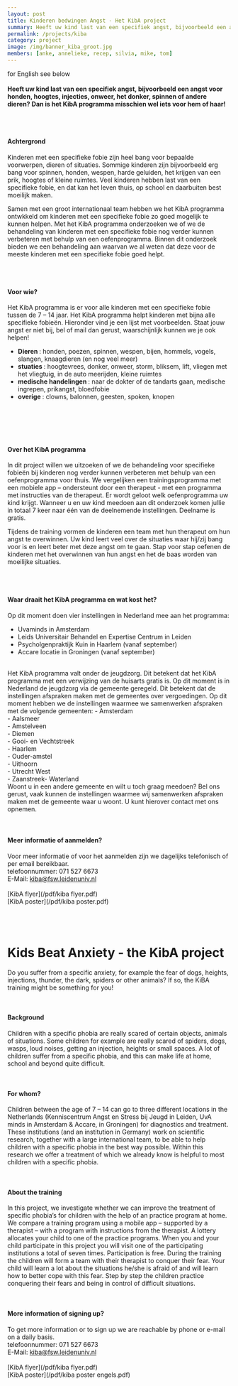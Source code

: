 ```yaml
---
layout: post
title: Kinderen bedwingen Angst - Het KibA project
summary: Heeft uw kind last van een specifiek angst, bijvoorbeeld een angst voor honden, hoogtes, injecties, onweer, het donker, spinnen of andere dieren? Dan is het KibA programma misschien wel iets voor hem of haar!
permalink: /projects/kiba
category: project
image: /img/banner_kiba_groot.jpg
members: [anke, annelieke, recep, silvia, mike, tom]
---
```


for English see below
<br>
<br>
<b>Heeft uw kind last van een specifiek angst, bijvoorbeeld een angst voor honden, hoogtes, injecties, onweer, het donker, spinnen of andere dieren? Dan is het KibA programma misschien wel iets voor hem of haar! </b>

<br>
<br>

#### Achtergrond
Kinderen met een specifieke fobie zijn heel bang voor bepaalde voorwerpen, dieren of situaties. Sommige kinderen zijn bijvoorbeeld erg bang voor spinnen, honden, wespen, harde geluiden, het krijgen van een prik, hoogtes of kleine ruimtes. Veel kinderen hebben last van een specifieke fobie, en dat kan het leven thuis, op school en daarbuiten best moeilijk maken. 
<br> 

Samen met een groot internationaal team hebben we het KibA programma ontwkkeld om kinderen met een specifieke fobie zo goed mogelijk te kunnen helpen. Met het KibA programma onderzoeken we of we de behandeling van kinderen met een specifieke fobie nog verder kunnen verbeteren met behulp van een oefenprogramma. Binnen dit onderzoek bieden we een behandeling aan waarvan we al weten dat deze voor de meeste kinderen met een specifieke fobie goed helpt.

<br> 
<br>


#### Voor wie?
Het KibA programma is er voor alle kinderen met een specifieke fobie tussen de 7 – 14 jaar. Het KibA programma helpt kinderen met bijna alle specifieke fobieën. Hieronder vind je een lijst met voorbeelden. Staat jouw angst er niet bij, bel of mail dan gerust, waarschijnlijk kunnen we je ook helpen! <br>

- <b> Dieren </b>: honden, poezen, spinnen, wespen, bijen, hommels, vogels, slangen, knaagdieren (en nog veel meer) <br>
- <b> stuaties </b>: hoogtevrees, donker, onweer, storm, bliksem, lift, vliegen met het vliegtuig, in de auto meerijden, kleine ruimtes <br>
- <b> medische handelingen </b>: naar de dokter of de tandarts gaan, medische ingrepen, prikangst, bloedfobie <br>
- <b> overige </b>: clowns, balonnen, geesten, spoken, knopen
<br>
<br>
<br>
<br>


#### Over het KibA programma
In dit project willen we uitzoeken of we de behandeling voor specifieke fobieën bij kinderen nog verder kunnen verbeteren met behulp van een oefenprogramma voor thuis. We vergelijken een trainingsprogramma met een mobiele app – ondersteunt door een therapeut - met een programma met instructies van de therapeut. Er wordt geloot welk oefenprogramma uw kind krijgt. Wanneer u en uw kind meedoen aan dit onderzoek komen jullie in totaal 7 keer naar één van de deelnemende instellingen. Deelname is gratis.

Tijdens de training vormen de kinderen een team met hun therapeut om hun angst te overwinnen. Uw kind leert veel over de situaties waar hij/zij bang voor is en leert beter met deze angst om te gaan. Stap voor stap oefenen de kinderen met het overwinnen van hun angst en het de baas worden van moeilijke situaties. 

<br> 
<br>

#### Waar draait het KibA programma en wat kost het?
Op dit moment doen vier instellingen in Nederland mee aan het programma:
- Uvaminds in Amsterdam <br>
- Leids Universitair Behandel en Expertise Centrum in Leiden <br>
- Psycholgenpraktijk Kuin in Haarlem (vanaf september)
- Accare locatie in Groningen (vanaf september)

<br>
Het KibA programma valt onder de jeugdzorg. Dit betekent dat het KibA programma met een verwijzing van de huisarts gratis is. Op dit moment is in Nederland de jeugdzorg via de gemeente geregeld. Dit betekent dat de instellingen afspraken maken met de gemeentes over vergoedingen. Op dit moment hebben we de instellingen waarmee we samenwerken afspraken met de volgende gemeenten:
- Amsterdam <br>
- Aalsmeer <br>
- Amstelveen <br> 
- Diemen <br>
- Gooi- en Vechtstreek <br>
- Haarlem <br>
- Ouder-amstel <br>
- Uithoorn <br>
- Utrecht West<br>
- Zaanstreek- Waterland
<br>
Woont u in een andere gemeente en wilt u toch graag meedoen? Bel ons gerust, vaak kunnen de instellingen waarmee wij samenwerken afspraken maken met de gemeente waar u woont. U kunt hierover contact met ons opnemen.
<br>
<br>
<br>

#### Meer informatie of aanmelden?
Voor meer informatie of voor het aanmelden zijn we dagelijks telefonisch of per email bereikbaar. 
<br>
telefoonnummer: 071 527 6673
<br>
E-Mail: kiba@fsw.leidenuniv.nl
<br>
<br>
[KibA flyer](/pdf/kiba flyer.pdf) 
<br>
[KibA poster](/pdf/kiba poster.pdf)
<br>
<br>
<br>
<br>

# Kids Beat Anxiety - the KibA project
Do you suffer from a specific anxiety, for example the fear of dogs, heights, injections, thunder, the dark, spiders or other animals? If so, the KiBA training might be something for you!

<br>

#### Background
Children with a specific phobia are really scared of certain objects, animals of situations. Some children for example are really scared of spiders, dogs, wasps, loud noises, getting an injection, heights or small spaces. A lot of children suffer from a specific phobia, and this can make life at home, school and beyond quite difficult.

<br> 

#### For whom?
Children between the age of 7 – 14 can go to three different locations in the Netherlands (Kenniscentrum Angst en Stress bij Jeugd in Leiden, UvA minds in Amsterdam & Accare, in Groningen) for diagnostics and treatment. These institutions (and an institution in Germany) work on scientific research, together with a large international team, to be able to help children with a specific phobia in the best way possible. Within this research we offer a treatment of which we already know is helpful to most children with a specific phobia. 

<br> 


#### About the training
In this project, we investigate whether we can improve the treatment of specific phobia’s for children with the help of an practice program at home. We compare a training program using a mobile app – supported by a therapist – with a program with instructions from the therapist. A lottery allocates your child to one of the practice programs. When you and your child participate in this project you will visit one of the participating institutions a total of seven times. Participation is free.
During the training the children will form a team with their therapist to conquer their fear. Your child will learn a lot about the situations he/she is afraid of and will learn how to better cope with this fear. Step by step the children practice conquering their fears and being in control of difficult situations. 
 

<br> 

#### More information of signing up?
To get more information or to sign up we are reachable by phone or e-mail on a daily basis.
<br>
telefoonnummer: 071 527 6673
<br>
E-Mail: kiba@fsw.leidenuniv.nl
<br>
<br>
[KibA flyer](/pdf/kiba flyer.pdf) 
<br>
[KibA poster](/pdf/kiba poster engels.pdf)

